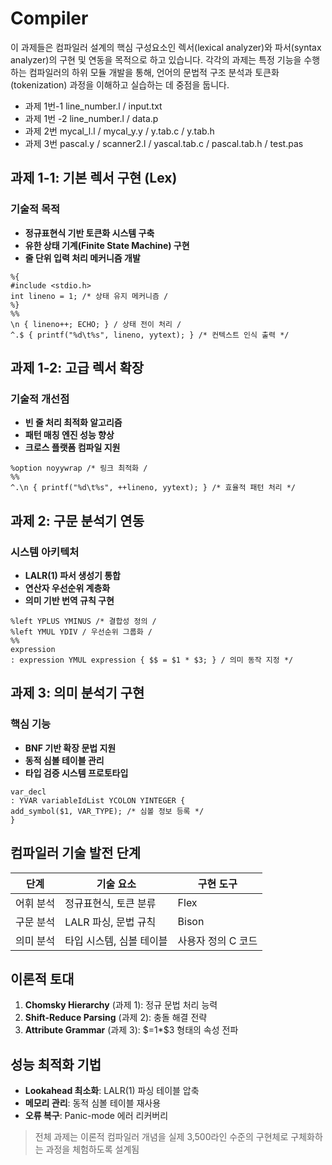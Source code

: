 # Compiler
이 과제들은 컴파일러 설계의 핵심 구성요소인 렉서(lexical analyzer)와 파서(syntax analyzer)의 구현 및 연동을 목적으로 하고 있습니다. 각각의 과제는 특정 기능을 수행하는 컴파일러의 하위 모듈 개발을 통해, 언어의 문법적 구조 분석과 토큰화(tokenization) 과정을 이해하고 실습하는 데 중점을 둡니다.
<br>

- 과제 1번-1 line_number.l / input.txt 
- 과제 1번 -2 line_number.l / data.p 
- 과제 2번 mycal_l.l / mycal_y.y / y.tab.c / y.tab.h 
- 과제 3번 pascal.y / scanner2.l / yascal.tab.c / pascal.tab.h / test.pas  


## 과제 1-1: 기본 렉서 구현 (Lex)
### 기술적 목적
- **정규표현식 기반 토큰화 시스템 구축**
- **유한 상태 기계(Finite State Machine) 구현**
- **줄 단위 입력 처리 메커니즘 개발**

```
%{
#include <stdio.h>
int lineno = 1; /* 상태 유지 메커니즘 /
%}
%%
\n { lineno++; ECHO; } / 상태 전이 처리 /
^.$ { printf("%d\t%s", lineno, yytext); } /* 컨텍스트 인식 출력 */
```

## 과제 1-2: 고급 렉서 확장
### 기술적 개선점
- **빈 줄 처리 최적화 알고리즘**
- **패턴 매칭 엔진 성능 향상**
- **크로스 플랫폼 컴파일 지원**

```
%option noyywrap /* 링크 최적화 /
%%
^.\n { printf("%d\t%s", ++lineno, yytext); } /* 효율적 패턴 처리 */
```


## 과제 2: 구문 분석기 연동
### 시스템 아키텍처
- **LALR(1) 파서 생성기 통합**
- **연산자 우선순위 계층화**
- **의미 기반 번역 규칙 구현**

```
%left YPLUS YMINUS /* 결합성 정의 /
%left YMUL YDIV / 우선순위 그룹화 /
%%
expression
: expression YMUL expression { $$ = $1 * $3; } / 의미 동작 지정 */
```

## 과제 3: 의미 분석기 구현
### 핵심 기능
- **BNF 기반 확장 문법 지원**
- **동적 심볼 테이블 관리**
- **타입 검증 시스템 프로토타입**

```
var_decl
: YVAR variableIdList YCOLON YINTEGER {
add_symbol($1, VAR_TYPE); /* 심볼 정보 등록 */
}
```



## 컴파일러 기술 발전 단계
| 단계 | 기술 요소 | 구현 도구 |
|------|-----------|-----------|
| 어휘 분석 | 정규표현식, 토큰 분류 | Flex |
| 구문 분석 | LALR 파싱, 문법 규칙 | Bison |
| 의미 분석 | 타입 시스템, 심볼 테이블 | 사용자 정의 C 코드 |

## 이론적 토대
1. **Chomsky Hierarchy** (과제 1): 정규 문법 처리 능력
2. **Shift-Reduce Parsing** (과제 2): 충돌 해결 전략
3. **Attribute Grammar** (과제 3): $$=$1*$3 형태의 속성 전파

## 성능 최적화 기법
- **Lookahead 최소화**: LALR(1) 파싱 테이블 압축
- **메모리 관리**: 동적 심볼 테이블 재사용
- **오류 복구**: Panic-mode 에러 리커버리

> 전체 과제는 이론적 컴파일러 개념을 실제 3,500라인 수준의 구현체로 구체화하는 과정을 체험하도록 설계됨


